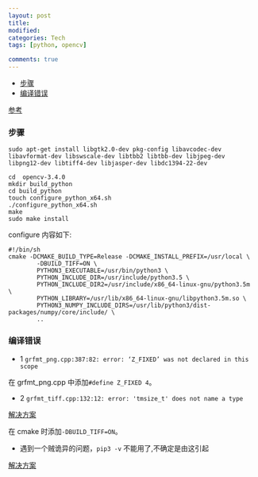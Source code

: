 ```yaml
---
layout: post
title:
modified:
categories: Tech
tags: [python, opencv]

comments: true
---
```


<!-- TOC -->

- [步骤](#步骤)
- [编译错误](#编译错误)

<!-- /TOC -->

[参考](http://blog.csdn.net/keith_bb/article/details/65447707?locationNum=6&fps=1)

### 步骤

```
sudo apt-get install libgtk2.0-dev pkg-config libavcodec-dev libavformat-dev libswscale-dev libtbb2 libtbb-dev libjpeg-dev libpng12-dev libtiff4-dev libjasper-dev libdc1394-22-dev

cd  opencv-3.4.0
mkdir build_python
cd build_python
touch configure_python_x64.sh
./configure_python_x64.sh
make
sudo make install
```

configure 内容如下:

```
#!/bin/sh
cmake -DCMAKE_BUILD_TYPE=Release -DCMAKE_INSTALL_PREFIX=/usr/local \
        -DBUILD_TIFF=ON \
        PYTHON3_EXECUTABLE=/usr/bin/python3 \
        PYTHON_INCLUDE_DIR=/usr/include/python3.5 \
        PYTHON_INCLUDE_DIR2=/usr/include/x86_64-linux-gnu/python3.5m  \
        PYTHON_LIBRARY=/usr/lib/x86_64-linux-gnu/libpython3.5m.so \
        PYTHON3_NUMPY_INCLUDE_DIRS=/usr/lib/python3/dist-packages/numpy/core/include/ \
        ..
```

### 编译错误

- 1
`grfmt_png.cpp:387:82: error: ‘Z_FIXED’ was not declared in this scope`

在 grfmt_png.cpp 中添加`#define Z_FIXED 4`。

- 2
`grfmt_tiff.cpp:132:12: error: 'tmsize_t' does not name a type`

[解决方案](http://answers.opencv.org/question/178962/compile-time-errors-with-cvtiffdecoderbufhelper/)

在 cmake 时添加`-DBUILD_TIFF=ON`。

- 遇到一个贼诡异的问题，`pip3 -v` 不能用了,不确定是由这引起

[解决方案](https://stackoverflow.com/questions/47955397/pip3-error-namespacepath-object-has-no-attribute-sort)
